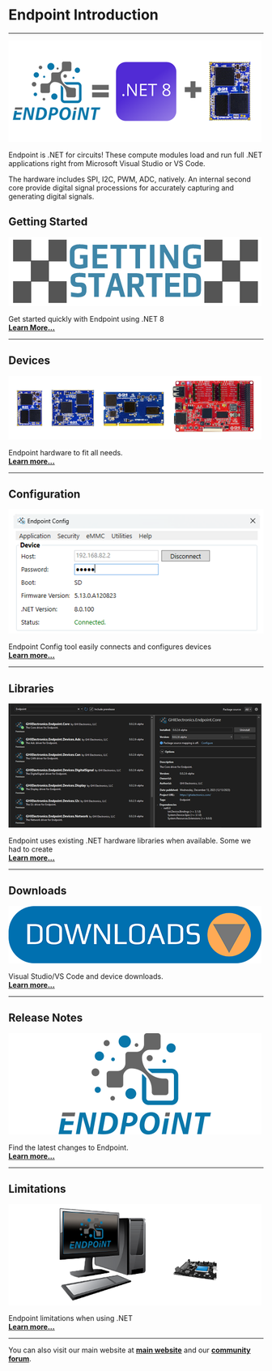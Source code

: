 # Endpoint Introduction
---
![Endpoint](images/endpoint-banner.png)

Endpoint is .NET for circuits! These compute modules load and run full .NET applications right from Microsoft Visual Studio or VS Code.

The hardware includes SPI, I2C, PWM, ADC, natively. An internal second core provide digital signal processions for accurately capturing and generating digital signals.

## Getting Started

[![Getting Started](images/getting-started.png)](getting-started.md)

Get started quickly with Endpoint using .NET 8 </br> [**Learn More...**](getting-started.md) 

---
## Devices

[![Endpoint Hardware](images/endpoint-devices.png)](devices/intro.md)

Endpoint hardware to fit all needs. </br> [**Learn more...**](devices/intro.md)   

---
## Configuration

[![Endpoint Config](images/config.png)](devices/configuration.md)

Endpoint Config tool easily connects and configures devices </br> [**Learn more...**](devices/configuration.md)


---
## Libraries

[![Endpoint Libraries](images/libraries.png)](api/intro.md)

Endpoint uses existing .NET hardware libraries when available. Some we had to create </br> [**Learn more...**](api/intro.md)

---

## Downloads

[![Downloads](images/downloads.png)](downloads.md)

Visual Studio/VS Code and device downloads. </br> [**Learn more...**](downloads.md)

---
## Release Notes

[![Release Notes](images/endpoint-logo.png)](release-notes.md)

Find the latest changes to Endpoint. </br> [**Learn more...**](release-notes.md) 

---
## Limitations

[![Limitations](images/limitations.png)](limitations.md) 

Endpoint limitations when using .NET </br> [**Learn more...**](limitations.md) 

---

You can also visit our main website at [**main website**](http://www.ghielectronics.com) and our  [**community forum**](https://forums.ghielectronics.com/).
